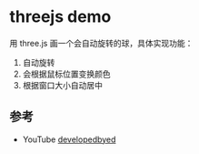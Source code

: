 # threejs demo

用 three.js 画一个会自动旋转的球，具体实现功能：

1. 自动旋转
2. 会根据鼠标位置变换颜色
3. 根据窗口大小自动居中

## 参考

- YouTube [developedbyed](https://www.youtube.com/watch?v=_OwJV2xL8M8&t=1263s)
